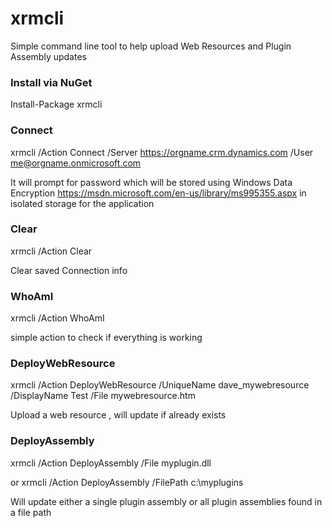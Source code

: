 # xrmcli

Simple command line tool to help upload Web Resources and Plugin Assembly updates

### Install via NuGet
Install-Package xrmcli

### Connect
xrmcli /Action Connect /Server https://orgname.crm.dynamics.com /User me@orgname.onmicrosoft.com

It will prompt for password which will be stored using Windows Data Encryption https://msdn.microsoft.com/en-us/library/ms995355.aspx in isolated storage for the application

### Clear
xrmcli /Action Clear

Clear saved Connection info

### WhoAmI
xrmcli /Action WhoAmI 

simple action to check if everything is working

### DeployWebResource
xrmcli /Action DeployWebResource /UniqueName dave_mywebresource /DisplayName Test /File mywebresource.htm

Upload a web resource , will update if already exists

### DeployAssembly
xrmcli /Action DeployAssembly /File myplugin.dll

or
xrmcli /Action DeployAssembly /FilePath c:\myplugins

Will update either a single plugin assembly or all plugin assemblies found in a file path
